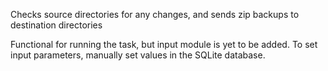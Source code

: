 Checks source directories for any changes, and sends zip backups to destination directories

Functional for running the task, but input module is yet to be added.
To set input parameters, manually set values in the SQLite database.
